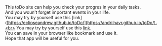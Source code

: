  This toDo site can help you check your progres in your daily tasks. <br>
 And you woun't forget important events in your life.<br>
 You may try by yourself use this [link]([https://eclipseandrew.github.io/toDo/](https://andriihavr.github.io/toDo/).<br>
 You may try by yourself use this [link]().<br>
 You can save in your browser like bookmark and use it. <br>
 Hope that app will be useful for you. 
